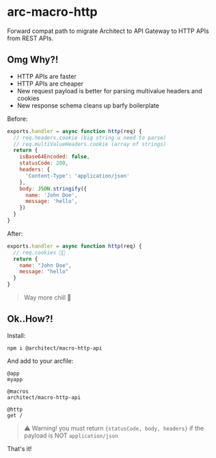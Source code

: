 # arc-macro-http

Forward compat path to migrate Architect to API Gateway to HTTP APIs from REST APIs.

## Omg Why?!

- HTTP APIs are faster
- HTTP APIs are cheaper
- New request payload is better for parsing multivalue headers and cookies
- New response schema cleans up barfy boilerplate

Before:

```javascript
exports.handler = async function http(req) {
  // req.headers.cookie (big string u need to parse)
  // req.multiValueHeaders.cookie (array of strings)
  return {
    isBase64Encoded: false,
    statusCode: 200,
    headers: { 
      'Content-Type': 'application/json' 
    },
    body: JSON.stringify({
      name: 'John Doe',
      message: 'hello',
    })
  }
}
```

After:

```javascript
exports.handler = async function http(req) {
  // req.cookies 👍🏽
  return {
    name: "John Doe",
    message: "hello"
  }
}
```

> Way more chill 🧊

## Ok..How?!

Install:

`npm i @architect/macro-http-api`

And add to your arcfile:

```arc
@app
myapp

@macros
architect/macro-http-api

@http
get /
```

> ⚠️ Warning! you must return `{statusCode, body, headers}` if the payload is NOT `application/json`

That's it!
